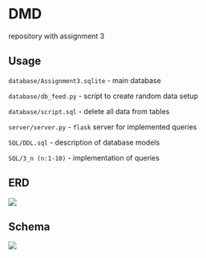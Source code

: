 # DMD
repository with assignment 3

## Usage

```database/Assignment3.sqlite``` - main database 

```database/db_feed.py``` - script to create random data setup

```database/script.sql``` - delete all data from tables

```server/server.py``` - ```flask``` server for implemented queries

```SQL/DDL.sql``` - description of database models

```SQL/3_n (n:1-10)``` - implementation of queries

## ERD
![](https://github.com/indionapolis/DMD/blob/master/src/ER.png)
## Schema
![](https://github.com/indionapolis/DMD/blob/master/src/main.png)
